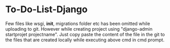 # To-Do-List-Django

Few files like wsgi, __init__, migrations folder etc has been omitted while uploading to git.
However while creating project using "django-admin startprojet projectname".
Just copy paste the content of the file in the git to the files that are created locally while executing above cmd in cmd prompt.
